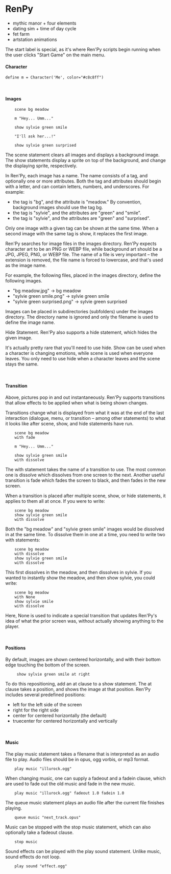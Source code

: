 # RenPy
- mythic manor + four elements
- dating sim + time of day cycle
- fet farm
- artstation animations


The start label is special, as it's where Ren'Py scripts begin running when the user clicks "Start Game" on the main menu.

#### Character
```renpy
define m = Character('Me', color="#c8c8ff")
```

<br>

#### Images
```renpy
    scene bg meadow
    
    m "Hey... Umm..."

    show sylvie green smile

    "I'll ask her...!"

    show sylvie green surprised
```
The scene statement clears all images and displays a background image. The show statements display a sprite on top of the background, and change the displaying sprite, respectively.

In Ren'Py, each image has a name. The name consists of a tag, and optionally one or more attributes. Both the tag and attributes should begin with a letter, and can  contain letters, numbers, and underscores. For example:
- the tag is "bg", and the attribute is "meadow." By convention, background images should use the tag bg.
- the tag is "sylvie", and the attributes are "green" and "smile".
- the tag is "sylvie", and the attributes are "green" and "surprised".

Only one image with a given tag can be shown at the same time. When a second image with the same tag is show, it replaces the first image.

Ren'Py searches for image files in the images directory. Ren'Py expects character art to be an PNG or WEBP file, while background art should be a JPG, JPEG, PNG, or WEBP file. The name of a file is very important – the extension is removed, the file name is forced to lowercase, and that's used as the image name.

For example, the following files, placed in the images directory, define the following images.
- "bg meadow.jpg" -> bg meadow
- "sylvie green smile.png" -> sylvie green smile
- "sylvie green surprised.png" -> sylvie green surprised

Images can be placed in subdirectories (subfolders) under the images directory. The directory name is ignored and only the filename is used to define the image name.

Hide Statement. Ren'Py also supports a hide statement, which hides the given image.

It's actually pretty rare that you'll need to use hide. Show can be used when a character is changing emotions, while scene is used when everyone leaves. You only need to use hide when a character leaves and the scene stays the same.

<br>

#### Transition
Above, pictures pop in and out instantaneously. Ren'Py supports transitions that allow effects to be applied when what is being shown changes.

Transitions change what is displayed from what it was at the end of the last interaction (dialogue, menu, or transition – among other statements) to what it looks like after scene, show, and hide statements have run.
```renpy
    scene bg meadow
    with fade

    m "Hey... Umm..."

    show sylvie green smile
    with dissolve
```

The with statement takes the name of a transition to use. The most common one is dissolve which dissolves from one screen to the next. Another useful transition is fade which fades the screen to black, and then fades in the new screen.

When a transition is placed after multiple scene, show, or hide statements, it applies to them all at once. If you were to write:
```renpy
    scene bg meadow
    show sylvie green smile
    with dissolve
```

Both the "bg meadow" and "sylvie green smile" images would be dissolved in at the same time. To dissolve them in one at a time, you need to write two with statements:
```renpy
    scene bg meadow
    with dissolve
    show sylvie green smile
    with dissolve
```

This first dissolves in the meadow, and then dissolves in sylvie. If you wanted to instantly show the meadow, and then show sylvie, you could write:
```renpy
    scene bg meadow
    with None
    show sylvie smile
    with dissolve
```

Here, None is used to indicate a special transition that updates Ren'Py's idea of what the prior screen was, without actually showing anything to the player.

<br>

#### Positions
By default, images are shown centered horizontally, and with their bottom edge touching the bottom of the screen.
```renpy
     show sylvie green smile at right
```

To do this repositioning, add an at clause to a show statement. The at clause takes a position, and shows the image at that position. Ren'Py includes several predefined positions:
- left for the left side of the screen
- right for the right side
- center for centered horizontally (the default)
- truecenter for centered horizontally and vertically

<br>

#### Music
The play music statement takes a filename that is interpreted as an audio file to play. Audio files should be in opus, ogg vorbis, or mp3 format.
```renpy
    play music "illurock.ogg"
```
When changing music, one can supply a fadeout and a fadein clause, which are used to fade out the old music and fade in the new music.
```renpy
    play music "illurock.ogg" fadeout 1.0 fadein 1.0
```
The queue music statement plays an audio file after the current file finishes playing.
```renpy
    queue music "next_track.opus"
```
Music can be stopped with the stop music statement, which can also optionally take a fadeout clause.
```renpy
    stop music
```
Sound effects can be played with the play sound statement. Unlike music, sound effects do not loop.
```renpy
    play sound "effect.ogg"
```
